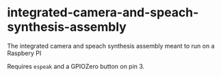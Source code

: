 # integrated-camera-and-speach-synthesis-assembly
The integrated camera and speach synthesis assembly meant to run on a Raspbery PI

Requires `espeak` and a GPIOZero button on pin 3.
